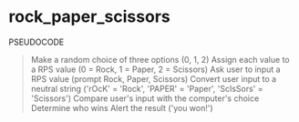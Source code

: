 # rock_paper_scissors

PSEUDOCODE
>Make a random choice of three options (0, 1, 2)
>Assign each value to a RPS value (0 = Rock, 1 = Paper, 2 = Scissors)
>Ask user to input a RPS value (prompt Rock, Paper, Scissors)
>Convert user input to a neutral string ('rOcK' = 'Rock', 'PAPER' = 'Paper', 'ScIsSors' = 'Scissors')
>Compare user's input with the computer's choice 
>Determine who wins
>Alert the result ('you won!')